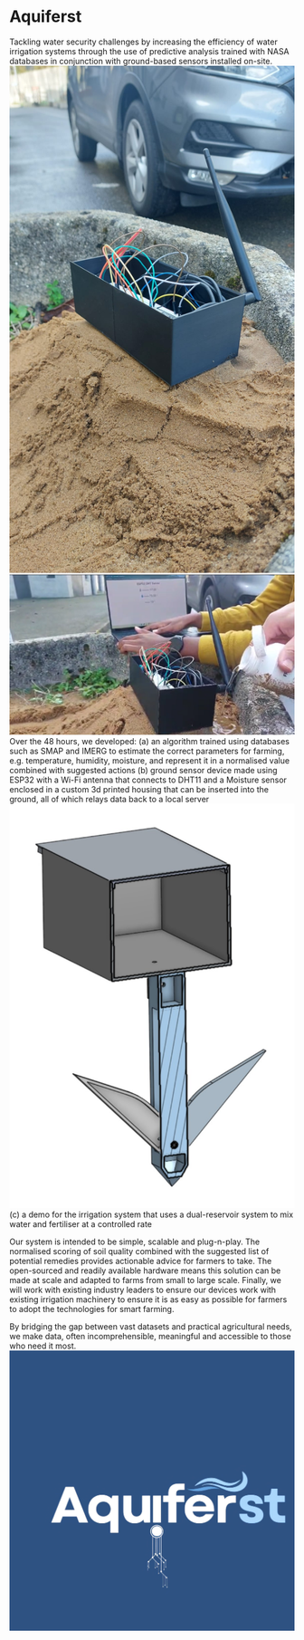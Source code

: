 # Aquiferst

Tackling water security challenges by increasing the efficiency of water irrigation systems through the use of predictive analysis trained with NASA databases in conjunction with ground-based sensors installed on-site.
![alt text](https://github.com/jb-labs-456/Aquiferst/blob/main/Media/Image%201.jpg)
![alt text](https://github.com/jb-labs-456/Aquiferst/blob/main/Media/Image%202.png)
Over the 48 hours, we developed:
(a) an algorithm trained using databases such as SMAP and IMERG to estimate the correct parameters for farming, e.g. temperature, humidity, moisture, and represent it in a normalised value combined with suggested actions
(b) ground sensor device made using ESP32 with a Wi-Fi antenna that connects to DHT11 and a Moisture sensor enclosed in a custom 3d printed housing that can be inserted into the ground, all of which relays data back to a local server
![alt text](https://github.com/jb-labs-456/Aquiferst/blob/main/Media/Image%203.jpg)
(c) a demo for the irrigation system that uses a dual-reservoir system to mix water and fertiliser at a controlled rate

Our system is intended to be simple, scalable and plug-n-play. The normalised scoring of soil quality combined with the suggested list of potential remedies provides actionable advice for farmers to take. The open-sourced and readily available hardware means this solution can be made at scale and adapted to farms from small to large scale. Finally, we will work with existing industry leaders to ensure our devices work with existing irrigation machinery to ensure it is as easy as possible for farmers to adopt the technologies for smart farming.

By bridging the gap between vast datasets and practical agricultural needs, we make data, often incomprehensible, meaningful and accessible to those who need it most.
![alt text](https://github.com/jb-labs-456/Aquiferst/blob/main/Media/Aquiferst%20Logo.jpg)
